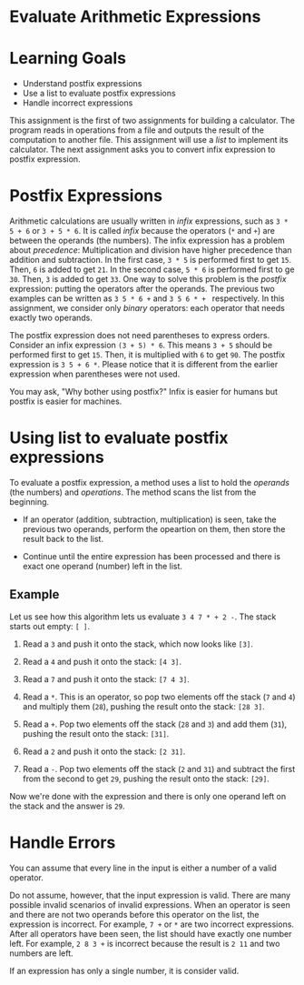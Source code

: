 # Evaluate Arithmetic Expressions

Learning Goals
==============

* Understand postfix expressions
* Use a list to evaluate postfix expressions
* Handle incorrect expressions

This assignment is the first of two assignments for building a
calculator. The program reads in operations from a file and outputs
the result of the computation to another file. This assignment will
use a *list* to implement its calculator. The next assignment
asks you to convert infix expression to postfix expression.

Postfix Expressions
===================

Arithmetic calculations are usually written in *infix* expressions,
such as `3 * 5 + 6` or `3 + 5 * 6`.  It is called *infix* because the
operators (`*` and `+`) are between the operands (the numbers).  The
infix expression has a problem about *precedence*: Multiplication and
division have higher precedence than addition and subtraction.  In the
first case, `3 * 5` is performed first to get `15`. Then, `6` is added
to get `21`.  In the second case, `5 * 6` is performed first to ge
`30`. Then, `3` is added to get `33`.  One way to solve this problem
is the *postfix* expression: putting the operators after the
operands. The previous two examples can be written as `3 5 * 6 +` and
`3 5 6 * + ` respectively. In this assignment, we consider only
*binary* operators: each operator that needs exactly two operands.

The postfix expression does not need parentheses to express
orders. Consider an infix expression `(3 + 5) * 6`. This means `3 + 5`
should be performed first to get `15`. Then, it is multiplied with `6`
to get `90`. The postfix expression is `3 5 + 6 *`.  Please notice
that it is different from the earlier expression when parentheses were
not used.

You may ask, "Why bother using postfix?" Infix is easier for humans
but postfix is easier for machines.  

Using list to evaluate postfix expressions
============================================

To evaluate a postfix expression, a method uses a list to hold the
*operands* (the numbers) and *operations*. The method scans the list
from the beginning.

* If an operator (addition, subtraction, multiplication) is seen, take
  the previous two operands, perform the opeartion on them, then store
  the result back to the list.

* Continue until the entire expression has been processed and there is
exact one operand (number) left in the list.


Example
-------

Let us see how this algorithm lets us evaluate `3 4 7 * + 2 -`. The stack starts out empty: `[ ]`.

1. Read a `3` and push it onto the stack, which now looks like `[3]`.
2. Read a `4` and push it onto the stack: `[4 3]`.
3. Read a `7` and push it onto the stack: `[7 4 3]`.

4. Read a `*`. This is an operator, so pop two elements off the stack
(`7` and `4`) and multiply them (`28`), pushing the result onto the
stack: `[28 3]`.

5. Read a `+`. Pop two elements off the stack (`28` and `3`) and add them (`31`), pushing the result onto the stack: `[31]`.

6. Read a `2` and push it onto the stack: `[2 31]`.

7. Read a `-`. Pop two elements off the stack (`2` and `31`) and
subtract the first from the second to get `29`, pushing the result
onto the stack: `[29]`.

Now we're done with the expression and there is only one operand left
on the stack and the answer is `29`.

Handle Errors
=============

You can assume that every line in the input is either a number of a
valid operator.

Do not assume, however, that the input expression is
valid. There are many possible invalid scenarios of invalid
expressions.  When an operator is seen and there are not two operands
before this operator on the list, the expression is incorrect. For
example, `7 +` or `*` are two incorrect expressions. After all
operators have been seen, the list should have exactly one number
left.  For example, `2 8 3 +` is incorrect because the result is `2
11` and two numbers are left.

If an expression has only a single number, it is consider valid.

